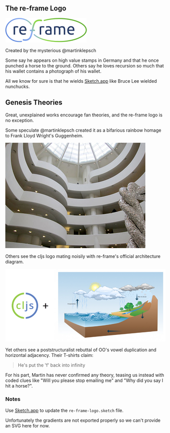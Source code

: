 ## The re-frame Logo

![logo](/images/logo/re-frame_256w.png?raw=true)

Created by the mysterious @martinklepsch

Some say he appears on high value stamps in Germany and that he once 
punched a horse to the ground. Others say he loves recursion so much 
that his wallet contains a photograph of his wallet.

All we know for sure is that he wields [Sketch.app](https://www.sketchapp.com/) like
Bruce Lee wielded nunchucks.

## Genesis Theories

Great, unexplained works encourage fan theories, and the re-frame logo
is no exception.

Some speculate @martinklepsch created it as a bifarious rainbow homage
to Frank Lloyd Wright's Guggenheim.

![](Guggenheim.jpg)

Others see the cljs logo mating noisily with re-frame's official 
architecture diagram.

![](Genesis.png)

Yet others see a poststructuralist rebuttal of OO's
vowel duplication and horizontal adjacency. Their T-shirts claim:  
> He's put the 'f' back into infinity

For his part, Martin has never confirmed any theory, teasing us instead with coded clues 
like "Will you please stop emailing me" and "Why did you say I hit a horse?".

### Notes 

Use [Sketch.app](https://www.sketchapp.com/) to update the `re-frame-logo.sketch` file.

Unfortunately the gradients are not exported properly so we can't provide an SVG here for now.
